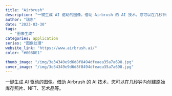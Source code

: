 ```yaml
---
title: "Airbrush"
description: "一键生成 AI 驱动的图像。借助 Airbrush 的 AI 技术，您可以在几秒钟内创建原始库存照片、NFT、艺术品等。"
author: "瑞东"
date: "2023-03-30"
tags:
  - "图像生成"
categories: application
series: "图像处理"
website_link: "https://www.airbrush.ai/"
color: "#008DE1"

thumb_image: "/img/3e34349e9d6d8f8494dfeaea35a7a698.jpg"
cover_image: "/img/3e34349e9d6d8f8494dfeaea35a7a698.jpg"
---
```


一键生成 AI 驱动的图像。借助 Airbrush 的 AI 技术，您可以在几秒钟内创建原始库存照片、NFT、艺术品等。